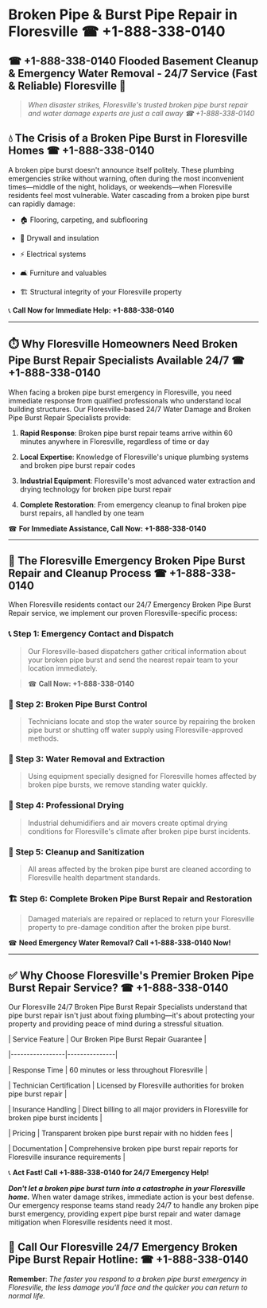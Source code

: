 # Broken Pipe & Burst Pipe Repair in Floresville ☎ +1-888-338-0140  
## ☎ +1-888-338-0140 Flooded Basement Cleanup & Emergency Water Removal - 24/7 Service (Fast & Reliable) Floresville 🚨  

> *When disaster strikes, Floresville's trusted broken pipe burst repair and water damage experts are just a call away ☎ +1-888-338-0140*  

## 💧 The Crisis of a Broken Pipe Burst in Floresville Homes ☎ +1-888-338-0140  

A broken pipe burst doesn't announce itself politely. These plumbing emergencies strike without warning, often during the most inconvenient times—middle of the night, holidays, or weekends—when Floresville residents feel most vulnerable. Water cascading from a broken pipe burst can rapidly damage:  

* 🏠 Flooring, carpeting, and subflooring  
* 🧱 Drywall and insulation  
* ⚡ Electrical systems  
* 🛋️ Furniture and valuables  
* 🏗️ Structural integrity of your Floresville property  

📞 **Call Now for Immediate Help: +1-888-338-0140**  

---  

## ⏱️ Why Floresville Homeowners Need Broken Pipe Burst Repair Specialists Available 24/7 ☎ +1-888-338-0140  

When facing a broken pipe burst emergency in Floresville, you need immediate response from qualified professionals who understand local building structures. Our Floresville-based 24/7 Water Damage and Broken Pipe Burst Repair Specialists provide:  

1. **Rapid Response**: Broken pipe burst repair teams arrive within 60 minutes anywhere in Floresville, regardless of time or day  
2. **Local Expertise**: Knowledge of Floresville's unique plumbing systems and broken pipe burst repair codes  
3. **Industrial Equipment**: Floresville's most advanced water extraction and drying technology for broken pipe burst repair  
4. **Complete Restoration**: From emergency cleanup to final broken pipe burst repairs, all handled by one team  

☎ **For Immediate Assistance, Call Now: +1-888-338-0140**  

---  

## 🔧 The Floresville Emergency Broken Pipe Burst Repair and Cleanup Process ☎ +1-888-338-0140  

When Floresville residents contact our 24/7 Emergency Broken Pipe Burst Repair service, we implement our proven Floresville-specific process:  

### 📞 Step 1: Emergency Contact and Dispatch  
> Our Floresville-based dispatchers gather critical information about your broken pipe burst and send the nearest repair team to your location immediately.  
> ☎ **Call Now: +1-888-338-0140**  

### 🚿 Step 2: Broken Pipe Burst Control  
> Technicians locate and stop the water source by repairing the broken pipe burst or shutting off water supply using Floresville-approved methods.  

### 🌊 Step 3: Water Removal and Extraction  
> Using equipment specially designed for Floresville homes affected by broken pipe bursts, we remove standing water quickly.  

### 💨 Step 4: Professional Drying  
> Industrial dehumidifiers and air movers create optimal drying conditions for Floresville's climate after broken pipe burst incidents.  

### 🧼 Step 5: Cleanup and Sanitization  
> All areas affected by the broken pipe burst are cleaned according to Floresville health department standards.  

### 🏗️ Step 6: Complete Broken Pipe Burst Repair and Restoration  
> Damaged materials are repaired or replaced to return your Floresville property to pre-damage condition after the broken pipe burst.  

☎ **Need Emergency Water Removal? Call +1-888-338-0140 Now!**  

---  

## ✅ Why Choose Floresville's Premier Broken Pipe Burst Repair Service? ☎ +1-888-338-0140  

Our Floresville 24/7 Broken Pipe Burst Repair Specialists understand that pipe burst repair isn't just about fixing plumbing—it's about protecting your property and providing peace of mind during a stressful situation.  

| Service Feature | Our Broken Pipe Burst Repair Guarantee |  
|-----------------|---------------|  
| Response Time | 60 minutes or less throughout Floresville |  
| Technician Certification | Licensed by Floresville authorities for broken pipe burst repair |  
| Insurance Handling | Direct billing to all major providers in Floresville for broken pipe burst incidents |  
| Pricing | Transparent broken pipe burst repair with no hidden fees |  
| Documentation | Comprehensive broken pipe burst repair reports for Floresville insurance requirements |  

📞 **Act Fast! Call +1-888-338-0140 for 24/7 Emergency Help!**  

***Don't let a broken pipe burst turn into a catastrophe in your Floresville home.*** When water damage strikes, immediate action is your best defense. Our emergency response teams stand ready 24/7 to handle any broken pipe burst emergency, providing expert pipe burst repair and water damage mitigation when Floresville residents need it most.  

## 📱 Call Our Floresville 24/7 Emergency Broken Pipe Burst Repair Hotline: ☎ +1-888-338-0140  

**Remember**: *The faster you respond to a broken pipe burst emergency in Floresville, the less damage you'll face and the quicker you can return to normal life.*